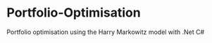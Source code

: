 Portfolio-Optimisation
======================

Portfolio optimisation using the Harry Markowitz model with .Net C#
